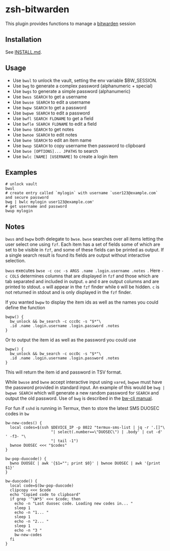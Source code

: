 # zsh-bitwarden
This plugin provides functions to manage a [bitwarden](https://github.com/bitwarden/cli) session


## Installation

See [INSTALL.md](INSTALL.md).

## Usage

- Use `bwul` to unlock the vault, setting the env variable $BW_SESSION.
- Use `bwg` to generate a complex password (alphanumeric + special)
- Use `bwgs` to generate a simple password (alphanumeric)
- Use `bwus SEARCH` to get a username
- Use `bwuse SEARCH` to edit a username
- Use `bwpw SEARCH` to get a password
- Use `bwpwe SEARCH` to edit a password
- Use `bwfl SEARCH FLDNAME` to get a field 
- Use `bwfle SEARCH FLDNAME` to edit a field 
- Use `bwno SEARCH` to get notes
- Use `bwnoe SEARCH` to edit notes
- Use `bwne SEARCH` to edit an item name
- Use `bwup SEARCH` to copy username then password to clipboard
- Use `bwse [OPTIONS]... JPATHS` to search
- Use `bwlc [NAME] [USERNAME]` to create a login item

## Examples

```
# unlock vault
bwul
# create entry called `mylogin` with username `user123@example.com` and secure password
bwg | bwlc mylogin user123@example.com'
# get username and password
bwup mylogin
```

## Notes

`bwus` and `bwpw` both delegate to `bwse`. `bwse` searches over all items
letting the user select one using `fzf`. Each item has a set of fields some of
which are set to be visible in `fzf`, and some of these fields can be printed as
output. If a single search result is found its fields are output without
interactive selection.

`bwus` executes `bwse -c coc -s ARGS .name .login.username .notes `. Here `-c
COLS` determines columns that are displayed in `fzf` and those which are tab
separated and included in output. `o` and `O` are output columns and are printed
to stdout. `o` will appear in the `fzf` finder while `O` will be hidden. `c` is
not returned in stdout and is only displayed in the `fzf` finder.

If you wanted `bwpw` to display the item ids as well as the names you could
define the function

```
bwpw() {
  bw_unlock && bw_search -c cccOc -s "$*"\
  .id .name .login.username .login.password .notes
}
```

Or to output the item id as well as the password you could use
```
bwpw() {
  bw_unlock && bw_search -c occOc -s "$*"\
  .id .name .login.username .login.password .notes
}
```
This will return the item id and password in TSV format.

While `bwuse` and `bwne` accept interactive input using `vared`, `bwpwe` must
have the password provided in standard input. An example of this would be `bwg
| bwpwe SEARCH` which will generate a new random password for
`SEARCH` and output the old password. Use of `bwg` is described in the [bw-cli
manual](https://bitwarden.com/help/article/cli/#generate).

For fun if `sshd` is running in Termux, then to store the latest SMS DUOSEC codes in `bw`
```
bw-new-codes() {
  local codes=$(ssh $DEVICE_IP -p 8022 "termux-sms-list | jq -r '.[]"\
                    "| select(.number==\"DUOSEC\") | .body' | cut -d' ' -f3- "\
                    "| tail -1")
  bwnoe DUOSEC <<< "$codes"
}

bw-pop-duocode() {
  bwno DUOSEC | awk '{$1=""; print $0}' | bwnoe DUOSEC | awk '{print $1}'
}

bw-duocode() {
  local code=$(bw-pop-duocode)
  clipcopy <<< $code
  echo "Copied code to clipboard"
  if grep '^\W*5' <<< $code; then
    echo -n "Last duosec code. Loading new codes in... "
    sleep 1
    echo -n "1... "
    sleep 1
    echo -n "2... "
    sleep 1
    echo -n "3 "
    bw-new-codes
  fi
}
```

